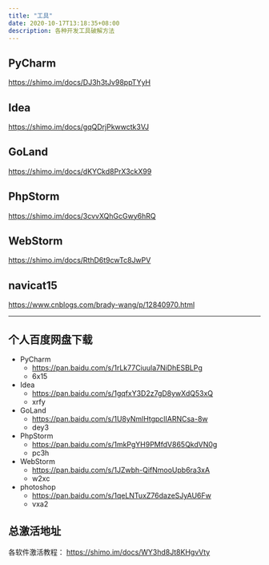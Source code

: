 ```yaml
---
title: "工具"
date: 2020-10-17T13:18:35+08:00
description: 各种开发工具破解方法
---
```


## PyCharm

https://shimo.im/docs/DJ3h3tJv98ppTYyH 

## 	 Idea

https://shimo.im/docs/gqQDrjPkwwctk3VJ 

## GoLand

https://shimo.im/docs/dKYCkd8PrX3ckX99 

## PhpStorm

https://shimo.im/docs/3cvvXQhGcGwy6hRQ     

## WebStorm

https://shimo.im/docs/RthD6t9cwTc8JwPV 

## navicat15

https://www.cnblogs.com/brady-wang/p/12840970.html

---
## 个人百度网盘下载
- PyCharm
    -  https://pan.baidu.com/s/1rLk77Ciuula7NiDhESBLPg 
    -  6x15
- Idea 
    - https://pan.baidu.com/s/1gqfxY3D2z7gD8ywXdQ53xQ
    - xrfy
- GoLand
    -  https://pan.baidu.com/s/1U8yNmlHtgpclIARNCsa-8w
    -  dey3
- PhpStorm
    - https://pan.baidu.com/s/1mkPgYH9PMfdV865QkdVN0g
    - pc3h
- WebStorm
    - https://pan.baidu.com/s/1JZwbh-QifNmooUpb6ra3xA 
    - w2xc
- photoshop
    - https://pan.baidu.com/s/1qeLNTuxZ76dazeSJyAU6Fw
    - vxa2

## 总激活地址
各软件激活教程： https://shimo.im/docs/WY3hd8Jt8KHgvVty





